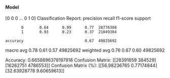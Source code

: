 #### Model
[0 0 0 ... 0 1 0]
Classification Report:
              precision    recall  f1-score   support

           0       0.64      0.99      0.77  28776388
           1       0.93      0.23      0.37  21049304

    accuracy                           0.67  49825692
   macro avg       0.78      0.61      0.57  49825692
weighted avg       0.76      0.67      0.60  49825692

Accuracy: 0.6658896378197818
Confusion Matrix:
[[28391859   384529]
 [16262751  4786553]]
Confusion Matrix (%):
[[56.98236765  0.77174844]
 [32.63928778  9.60659613]]
